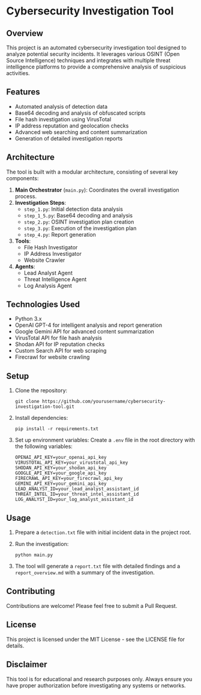 # Cybersecurity Investigation Tool

## Overview

This project is an automated cybersecurity investigation tool designed to analyze potential security incidents. It leverages various OSINT (Open Source Intelligence) techniques and integrates with multiple threat intelligence platforms to provide a comprehensive analysis of suspicious activities.

## Features

- Automated analysis of detection data
- Base64 decoding and analysis of obfuscated scripts
- File hash investigation using VirusTotal
- IP address reputation and geolocation checks
- Advanced web searching and content summarization
- Generation of detailed investigation reports

## Architecture

The tool is built with a modular architecture, consisting of several key components:

1. **Main Orchestrator** (`main.py`): Coordinates the overall investigation process.
2. **Investigation Steps**:
   - `step_1.py`: Initial detection data analysis
   - `step_1_5.py`: Base64 decoding and analysis
   - `step_2.py`: OSINT investigation plan creation
   - `step_3.py`: Execution of the investigation plan
   - `step_4.py`: Report generation
3. **Tools**:
   - File Hash Investigator
   - IP Address Investigator
   - Website Crawler
4. **Agents**:
   - Lead Analyst Agent
   - Threat Intelligence Agent
   - Log Analysis Agent

## Technologies Used

- Python 3.x
- OpenAI GPT-4 for intelligent analysis and report generation
- Google Gemini API for advanced content summarization
- VirusTotal API for file hash analysis
- Shodan API for IP reputation checks
- Custom Search API for web scraping
- Firecrawl for website crawling

## Setup

1. Clone the repository:
   ```
   git clone https://github.com/yourusername/cybersecurity-investigation-tool.git
   ```

2. Install dependencies:
   ```
   pip install -r requirements.txt
   ```

3. Set up environment variables:
   Create a `.env` file in the root directory with the following variables:
   ```
   OPENAI_API_KEY=your_openai_api_key
   VIRUSTOTAL_API_KEY=your_virustotal_api_key
   SHODAN_API_KEY=your_shodan_api_key
   GOOGLE_API_KEY=your_google_api_key
   FIRECRAWL_API_KEY=your_firecrawl_api_key
   GEMINI_API_KEY=your_gemini_api_key
   LEAD_ANALYST_ID=your_lead_analyst_assistant_id
   THREAT_INTEL_ID=your_threat_intel_assistant_id
   LOG_ANALYST_ID=your_log_analyst_assistant_id
   ```

## Usage

1. Prepare a `detection.txt` file with initial incident data in the project root.

2. Run the investigation:
   ```
   python main.py
   ```

3. The tool will generate a `report.txt` file with detailed findings and a `report_overview.md` with a summary of the investigation.

## Contributing

Contributions are welcome! Please feel free to submit a Pull Request.

## License

This project is licensed under the MIT License - see the LICENSE file for details.

## Disclaimer

This tool is for educational and research purposes only. Always ensure you have proper authorization before investigating any systems or networks.

